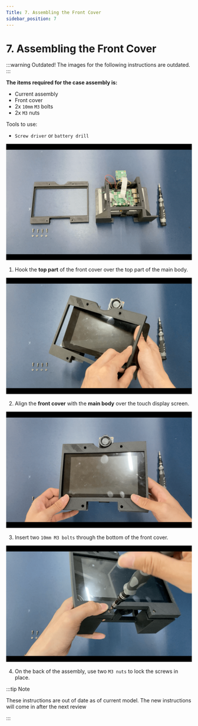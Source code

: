 ```yaml
---
Title: 7. Assembling the Front Cover
sidebar_position: 7
---
```


# 7. Assembling the Front Cover

:::warning Outdated!
The images for the following instructions are outdated.
:::

**The items required for the case assembly is:**

- Current assembly
- Front cover
- 2x `10mm` `M3` bolts
- 2x `M3` nuts

Tools to use:

- `Screw driver` or `battery drill`

![Pi assembly](../../static/img/assembly/fa1.png)

1. Hook the **top part** of the front cover over the top part of the main body.

![Pi assembly](../../static/img/assembly/fa3.png)

2. Align the **front cover** with the **main body** over the touch display screen.

![Pi assembly](../../static/img/assembly/fa2.png)

3. Insert two `10mm M3 bolts` through the bottom of the front cover.

![Pi assembly](../../static/img/assembly/fa4.png)

4. On the back of the assembly, use two `M3 nuts` to lock the screws in place.

:::tip Note

These instructions are out of date as of current model. The new instructions will come in after the next review

:::
